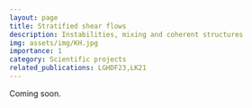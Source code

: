 ```yaml
---
layout: page
title: Stratified shear flows
description: Instabilities, mixing and coherent structures
img: assets/img/KH.jpg
importance: 1
category: Scientific projects
related_publications: LGHDF23,LK21
---
```


Coming soon.
